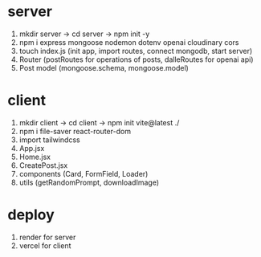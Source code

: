 # server
1. mkdir server -> cd server -> npm init -y
2. npm i express mongoose nodemon dotenv openai cloudinary cors
3. touch index.js (init app, import routes, connect mongodb, start server)
4. Router (postRoutes for operations of posts, dalleRoutes for openai api)
5. Post model (mongoose.schema, mongoose.model)

# client
1. mkdir client -> cd client -> npm init vite@latest ./
2. npm i file-saver react-router-dom
3. import tailwindcss
4. App.jsx
5. Home.jsx
6. CreatePost.jsx
7. components (Card, FormField, Loader)
8. utils (getRandomPrompt, downloadImage)

# deploy
1. render for server
2. vercel for client
